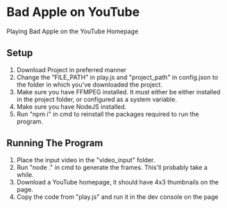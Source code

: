 # Bad Apple on YouTube
Playing Bad Apple on the YouTube Homepage

Setup
-----

1. Download Project in preferred manner
2. Change the "FILE_PATH" in play.js and "project_path" in config.json to the folder in which you've downloaded the project.
3. Make sure you have FFMPEG installed. It must either be either installed in the project folder, or configured as a system variable.
4. Make sure you have NodeJS installed.
5. Run "npm i" in cmd to reinstall the packages required to run the program.

Running The Program
------------------

1. Place the input video in the "video_input" folder.
2. Run "node ." in cmd to generate the frames. This'll probably take a while.
3. Download a YouTube homepage, it should have 4x3 thumbnails on the page.
4. Copy the code from "play.js" and run it in the dev console on the page
